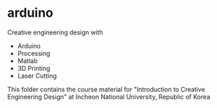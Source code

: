 # arduino
Creative engineering design with 
- Arduino
- Processing
- Matlab
- 3D Printing
- Laser Cutting

This folder contains the course material for "Introduction to Creative Engineering Design" at Incheon National University, Republic of Korea
